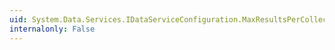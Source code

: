 ```yaml
---
uid: System.Data.Services.IDataServiceConfiguration.MaxResultsPerCollection
internalonly: False
---
```

